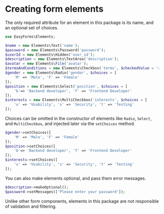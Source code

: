 # Creating form elements

The only required attribute for an element in this package is its name, and
an optional set of choices.

```php
use EasyForms\Elements;

$name = new Elements\Text('name');
$password = new Elements\Password('password');
$userId = new Elements\Hidden('user_id');
$description = new Elements\TextArea('description');
$avatar = new Elements\File('avatar');
$termsAndConditions = new Elements\Checkbox('terms', $checkedValue = 'accept');
$gender = new Elements\Radio('gender', $choices = [
    'M' => 'Male', 'F' => 'Female'
]);
$position = new Elements\Select('position', $choices = [
    'b'=> 'Backend developer', 'f' => 'Frontend Developer'
]);
$interests = new Elements\MultiCheckbox('interests', $choices = [
    'u' => 'Usability', 's' => 'Security', 't' => 'Testing'
]);
```

Choices can be omitted in the constructor of elements like `Radio`, `Select`,
and `MultiCheckbox`, and injected later via the `setChoices` method.

```php
$gender->setChoices([
    'M' => 'Male', 'F' => 'Female'
]);
$position->setChoices([
    'b'=> 'Backend developer', 'f' => 'Frontend Developer'
]);
$interests->setChoices([
    'u' => 'Usability', 's' => 'Security', 't' => 'Testing'
]);
```

You can also make elements optional, and pass them error messages.

```php
$description->makeOptional();
$password->setMessages(['Please enter your password']);
```

Unlike other form components, elements in this package are not responsible of
validation and filtering.

